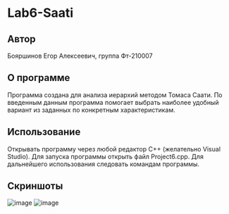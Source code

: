 # Lab6-Saati
## Автор
Бояршинов Егор Алексеевич, группа Фт-210007
## О программе
Программа создана для анализа иерархий методом Томаса Саати. По введенным данным программа помогает выбрать наиболее удобный вариант из заданных по конкретным характеристикам.
## Использование
Открывать программу через любой редактор C++ (желательно Visual Studio). Для запуска программы открыть файл Project6.cpp. Для дальнейшего использования следовать командам программы.
## Скриншоты
![image](https://user-images.githubusercontent.com/113821959/204861109-9f2f6f71-7991-4982-a470-d4b00bb71e0c.png)
![image](https://user-images.githubusercontent.com/113821959/204861681-37056cbd-2a33-4e64-ba7f-217b49133e1d.png)
